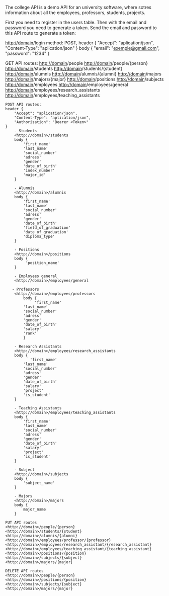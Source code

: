 The college API is a demo API for an university software, where sotres information about all the employees, professors, students, projects.

First you need to register in the users table.
Then with the email and password you need to generate a token.
Send the email and password to this API route to generate a token:

<http://domain>/login 
method: POST,
header {
    "Accept": "aplication/json",
    "Content-Type": "aplication/json" 
}
body {
    "email": "exemple@gmail.com",
    "password": "1234"
}

GET API routes:
    <http://domain>/people
    <http://domain>/people/{person}
     <http://domain>/students
     <http://domain>/students/{student}
     <http://domain>/alumnis
     <http://domain>/alumnis/{alumni}
     <http://domain>/majors
     <http://domain>/majors/{major}
     <http://domain>/positions
     <http://domain>/subjects
     <http://domain>/employees
     <http://domain>/employees/general
      <http://domain>/employees/research_assistants
       <http://domain>/employees/teaching_assistants
    
    POST API routes:
    header {
        "Accept": "aplication/json",
        "Content-Type": "aplication/json",
        "Authorization": "Bearer <Token>" 
    }
        - Students 
        <http://domain>/students
        body {
            'first_name'
            'last_name'
            'social_number'
            'adress'
            'gender'
            'date_of_birth'
            'index_number'
            'major_id'
        }

        - Alumnis
        <http://domain>/alumnis
        body {
            'first_name'
            'last_name'
            'social_number'
            'adress'
            'gender'
            'date_of_birth'
            'field_of_graduation'
            'date_of_graduation'
            'diploma_type'
        }

        - Positions
        <http://domain>/positions
        body {
             'position_name'
        }

        - Employees general
        <http://domain>/employees/general

       - Professors 
        <http://domain>/employees/professors
            body {
                 'first_name'
            'last_name'
            'social_number'
            'adress'
            'gender'
            'date_of_birth'
            'salary'
            'rank'
            }

        - Research Assistants
        <http://domain>/employees/research_assistants
        body {
               'first_name'
            'last_name'
            'social_number'
            'adress'
            'gender'
            'date_of_birth'
            'salary'
            'project'
            'is_student'
        }

        - Teaching Assistants
        <http://domain>/employees/teaching_assistants
        body {
            'first_name'
            'last_name'
            'social_number'
            'adress'
            'gender'
            'date_of_birth'
            'salary'
            'project'
            'is_student'
        }

        - Subject
        <http://domain>/subjects
        body {
            'subject_name'
        }

        - Majors
        <http://domain>/majors
        body {
            major_name
        }

    PUT API routes
    <http://domain>/people/{person}
    <http://domain>/students/{student}
    <http://domain>/alumnis/{alumni}
    <http://domain>/employees/professor/{professor}
    <http://domain>/employees/research_assistant/{research_assistant}
    <http://domain>/employees/teaching_assistant/{teaching_assistant}
    <http://domain>/positions/{position}
    <http://domain>/subjects/{subject}
    <http://domain>/majors/{major}

    DELETE API routes
    <http://domain>/people/{person}
    <http://domain>/positions/{position}
    <http://domain>/subjects/{subject}
    <http://domain>/majors/{major}